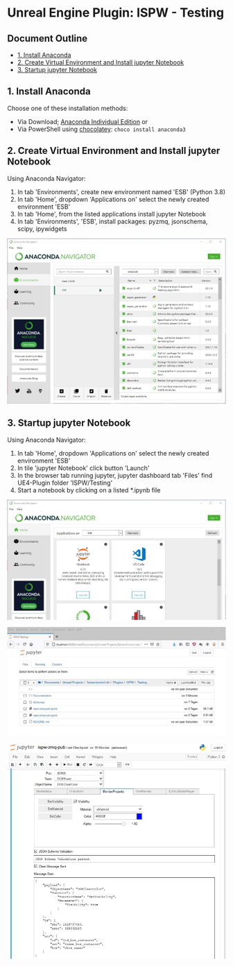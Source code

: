 # Unreal Engine Plugin: ISPW - Testing

## Document Outline
<!-- Start Document Outline -->

* [1. Install Anaconda](#1-install-anaconda)
* [2. Create Virtual Environment and Install jupyter Notebook](#2-create-virtual-environment-and-install-jupyter-notebook)
* [3. Startup jupyter Notebook](#3-startup-jupyter-notebook)

<!-- End Document Outline -->

## 1. Install Anaconda

Choose one of these installation methods:

* Via Download; [Anaconda Individual Edition](https://www.anaconda.com/products/individual) or
* Via PowerShell using [chocolatey](https://chocolatey.org/packages/anaconda3): `choco install anaconda3`

## 2. Create Virtual Environment and Install jupyter Notebook

Using Anaconda Navigator:

1. In tab 'Environments', create new environment named 'ESB' (Python 3.8)
2. In tab 'Home', dropdown 'Applications on' select the newly created environment 'ESB'
3. In tab 'Home', from the listed applications install jupyter Notebook
4. In tab 'Environments', 'ESB', install packages: pyzmq, jsonschema, scipy, ipywidgets

![Screenshot of Anaconda Navigator Tab Environments](./Docs/ScreenshotAnacondaNavigatorEnvironments.jpg "Screenshot of Anaconda Navigator Tab Environments")

## 3. Startup jupyter Notebook

Using Anaconda Navigator:

1. In tab 'Home', dropdown 'Applications on' select the newly created environment 'ESB'
2. In tile 'jupyter Notebook' click button 'Launch'
3. In the browser tab running jupyter, jupyter dashboard tab 'Files' find UE4-Plugin folder 'ISPW/Testing'
4. Start a notebook by clicking on a listed *.ipynb file

![Screenshot of Anaconda Navigator Tab Home](./Docs/ScreenshotAnacondaNavigatorHome.jpg "Screenshot of Anaconda Navigator Tab Home")

![Screenshot of Jupyter Notebook Files](./Docs/ScreenshotJupyterFiles.jpg "Screenshot of Jupyter Notebook Files")

![Screenshot of Jupyter Notebook ISPW ZeroMQ Publish](./Docs/ScreenshotIspwZmqPub.jpg "Screenshot of Jupyter Notebook ISPW ZeroMQ Publish")
